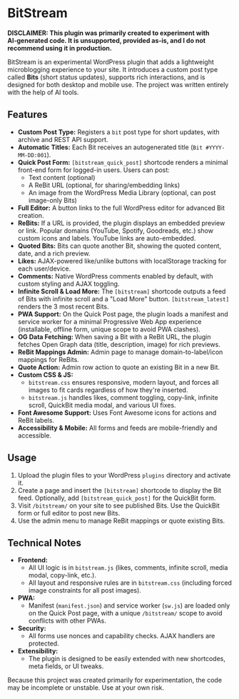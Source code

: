 # BitStream

**DISCLAIMER: This plugin was primarily created to experiment with AI‑generated code. It is unsupported, provided as‑is, and I do not recommend using it in production.**

BitStream is an experimental WordPress plugin that adds a lightweight microblogging experience to your site. It introduces a custom post type called **Bits** (short status updates), supports rich interactions, and is designed for both desktop and mobile use. The project was written entirely with the help of AI tools.

## Features

- **Custom Post Type:** Registers a `bit` post type for short updates, with archive and REST API support.
- **Automatic Titles:** Each Bit receives an autogenerated title (`Bit #YYYY-MM-DD:001`).
- **Quick Post Form:** `[bitstream_quick_post]` shortcode renders a minimal front-end form for logged-in users. Users can post:
  - Text content (optional)
  - A ReBit URL (optional, for sharing/embedding links)
  - An image from the WordPress Media Library (optional, can post image-only Bits)
- **Full Editor:** A button links to the full WordPress editor for advanced Bit creation.
- **ReBits:** If a URL is provided, the plugin displays an embedded preview or link. Popular domains (YouTube, Spotify, Goodreads, etc.) show custom icons and labels. YouTube links are auto-embedded.
- **Quoted Bits:** Bits can quote another Bit, showing the quoted content, date, and a rich preview.
- **Likes:** AJAX-powered like/unlike buttons with localStorage tracking for each user/device.
- **Comments:** Native WordPress comments enabled by default, with custom styling and AJAX toggling.
- **Infinite Scroll & Load More:** The `[bitstream]` shortcode outputs a feed of Bits with infinite scroll and a "Load More" button. `[bitstream_latest]` renders the 3 most recent Bits.
- **PWA Support:** On the Quick Post page, the plugin loads a manifest and service worker for a minimal Progressive Web App experience (installable, offline form, unique scope to avoid PWA clashes).
- **OG Data Fetching:** When saving a Bit with a ReBit URL, the plugin fetches Open Graph data (title, description, image) for rich previews.
- **ReBit Mappings Admin:** Admin page to manage domain-to-label/icon mappings for ReBits.
- **Quote Action:** Admin row action to quote an existing Bit in a new Bit.
- **Custom CSS & JS:**
  - `bitstream.css` ensures responsive, modern layout, and forces all images to fit cards regardless of how they're inserted.
  - `bitstream.js` handles likes, comment toggling, copy-link, infinite scroll, QuickBit media modal, and various UI fixes.
- **Font Awesome Support:** Uses Font Awesome icons for actions and ReBit labels.
- **Accessibility & Mobile:** All forms and feeds are mobile-friendly and accessible.

## Usage

1. Upload the plugin files to your WordPress `plugins` directory and activate it.
2. Create a page and insert the `[bitstream]` shortcode to display the Bit feed. Optionally, add `[bitstream_quick_post]` for the QuickBit form.
3. Visit `/bitstream/` on your site to see published Bits. Use the QuickBit form or full editor to post new Bits.
4. Use the admin menu to manage ReBit mappings or quote existing Bits.

## Technical Notes

- **Frontend:**
  - All UI logic is in `bitstream.js` (likes, comments, infinite scroll, media modal, copy-link, etc.).
  - All layout and responsive rules are in `bitstream.css` (including forced image constraints for all post images).
- **PWA:**
  - Manifest (`manifest.json`) and service worker (`sw.js`) are loaded only on the Quick Post page, with a unique `/bitstream/` scope to avoid conflicts with other PWAs.
- **Security:**
  - All forms use nonces and capability checks. AJAX handlers are protected.
- **Extensibility:**
  - The plugin is designed to be easily extended with new shortcodes, meta fields, or UI tweaks.

Because this project was created primarily for experimentation, the code may be incomplete or unstable. Use at your own risk.